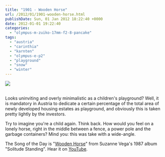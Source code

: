 ```yaml
---
title: "1901 - Wooden Horse"
url: /2012/01/1901-wooden-horse.html
publishDate: Sun, 01 Jan 2012 18:22:40 +0000
date: 2012-01-01 19:22:40
categories: 
  - "olympus-m-zuiko-17mm-f2-8-pancake"
tags: 
  - "austria"
  - "carinthia"
  - "karnten"
  - "olympus-e-p2"
  - "playground"
  - "snow"
  - "winter"
---
```

<div class="container">
<div class="center"><a target="_blank" href="https://d25zfm9zpd7gm5.cloudfront.net/1200x1200/2011/20111231_125118_ps.jpg"><img src="https://d25zfm9zpd7gm5.cloudfront.net/0600x0600/2011/20111231_125118_ps.jpg" /></a></div>
</div>
<br />

Looks uninviting and overly minimalistic as a children's playground? Well, it is mandatory in Austria to dedicate a certain percentage of the total area of newly developed housing estates as playground, and obviously this is taken pretty lightly by the investors.

 Try to imagine you're a child again. Think back. How would you feel on a lonely horse, right in the middle between a fence, a power pole and the garbage containers? Mind you: this was take with a wide-angle.

The Song of the Day is "<a href="http://www.lyricsmode.com/lyrics/s/suzanne_vega/wooden_horse.html" target="_blank">Wooden Horse</a>" from Suzanne Vega's 1987 album "Solitude Standing". Hear it on <a target="_blank" href="http://www.youtube.com/watch?v=pZyD9igjyNE">YouTube</a>.
